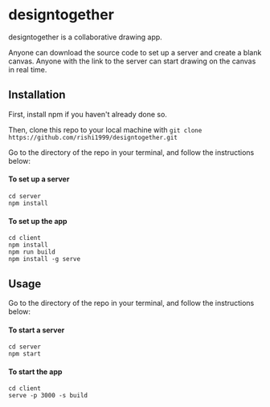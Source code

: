 # designtogether

designtogether is a collaborative drawing app.

Anyone can download the source code to set up a server and create a blank canvas. Anyone with the link to the server can start drawing on the canvas in real time.
  
## Installation

First, install npm if you haven't already done so.

Then, clone this repo to your local machine with `git clone https://github.com/rishi1999/designtogether.git`

Go to the directory of the repo in your terminal, and follow the instructions below:

#### To set up a server

    cd server
    npm install

#### To set up the app

    cd client
    npm install
    npm run build
    npm install -g serve

## Usage

Go to the directory of the repo in your terminal, and follow the instructions below:

#### To start a server

    cd server
    npm start

#### To start the app

    cd client
    serve -p 3000 -s build
